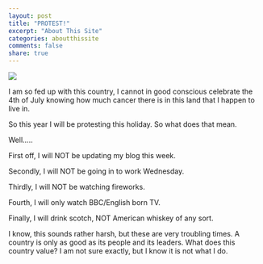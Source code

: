 ```yaml
---
layout: post
title: "PROTEST!"
excerpt: "About This Site"
categories: aboutthissite
comments: false
share: true
---
```


![](https://spectator.imgix.net/content/uploads/2016/03/donald.jpg?auto=compress,enhance,format&crop=faces,entropy,edges&fit=crop&w=620&h=413)



I am so fed up with this country, I cannot in good conscious celebrate the 4th of July knowing how much cancer there is in this land that I happen to live in.



So this year I will be protesting this holiday. So what does that mean.

Well.....


First off, I will NOT be updating my blog this week.


Secondly, I will NOT be going in to work Wednesday.


Thirdly, I will NOT be watching fireworks.


Fourth, I will only watch BBC/English born TV.


Finally, I will drink scotch, NOT American whiskey of any sort.


I know, this sounds rather harsh, but these are very troubling times. A country is only as good as its people and its leaders. What does this country value? I am not sure exactly, but I know it is not what I do.






